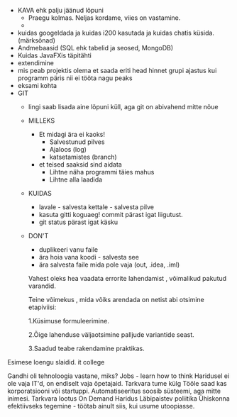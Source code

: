 * KAVA ehk palju jäänud lõpuni
    * Praegu kolmas. Neljas kordame, viies on vastamine.
    *
* kuidas googeldada ja kuidas i200 kasutada ja kuidas chatis küsida. (märksõnad)
* Andmebaasid (SQL ehk tabelid ja seosed, MongoDB)
* Kuidas JavaFXis täpitähti
* extendimine
* mis peab projektis olema et saada eriti head hinnet
grupi ajastus
kui programm päris nii ei tööta nagu peaks
* eksami kohta
* GIT
    * lingi saab lisada aine lõpuni küll, aga git on abivahend mitte nõue
    * MILLEKS
        * Et midagi ära ei kaoks!
            * Salvestunud pilves
            * Ajaloos (log)
            * katsetamistes (branch)
        * et teised saaksid sind aidata
            * Lihtne näha programmi täies mahus
            * Lihtne alla laadida
    * KUIDAS
        * lavale - salvesta kettale - salvesta pilve
        * kasuta gitti koguaeg! commit pärast igat liigutust.
        * git status pärast igat käsku
    * DON'T
        * duplikeeri vanu faile
        * ära hoia vana koodi - salvesta see
        * ära salvesta faile mida pole vaja (out, .idea, .iml)












        Vahest oleks hea vaadata errorite lahendamist , võimalikud pakutud varandid.

        Teine võimekus , mida võiks arendada on netist abi otsimine etapiviisi:

        1.Küsimuse formuleerimine.

        2.Õige lahenduse väljaotsimine palljude variantide seast.

        3.Saadud teabe rakendamine praktikas.





Esimese loengu slaidid.
    it college

Gandhi oli tehnoloogia vastane, miks?
Jobs - learn how to think
Haridusel ei ole vaja IT'd, on endiselt vaja õpetajaid.
Tarkvara tume külg
    Tööle saad kas korporatsiooni või startuppi.
    Automatiseeritus soosib süsteemi, aga mitte inimesi.
Tarkvara lootus
    On Demand Haridus
    Läbipaistev poliitika
    Ühiskonna efektiivseks tegemine - töötab ainult siis, kui usume utoopiasse.
